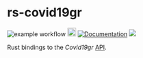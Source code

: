 
# rs-covid19gr

![example workflow](https://github.com/l-const/rs-covid19gr/actions/workflows/rust.yml/badge.svg)
[<img alt="crates.io" src="https://img.shields.io/crates/v/rs-covid19gr.svg?style=for-the-badge&color=fc8d62&logo=rust" height="20">](https://crates.io/crates/rs-covid19gr)
[![Documentation](https://docs.rs/rs-covid19gr/badge.svg)](https://docs.rs/rs-covid19gr/)
[![](https://tokei.rs/b1/github/l-const/rs-covid19gr)](https://github.com/l-const/rs-covid19gr)

Rust bindings to the *Covid19gr* [API](https://github.com/Covid-19-Response-Greece/covid19-greece-api).

